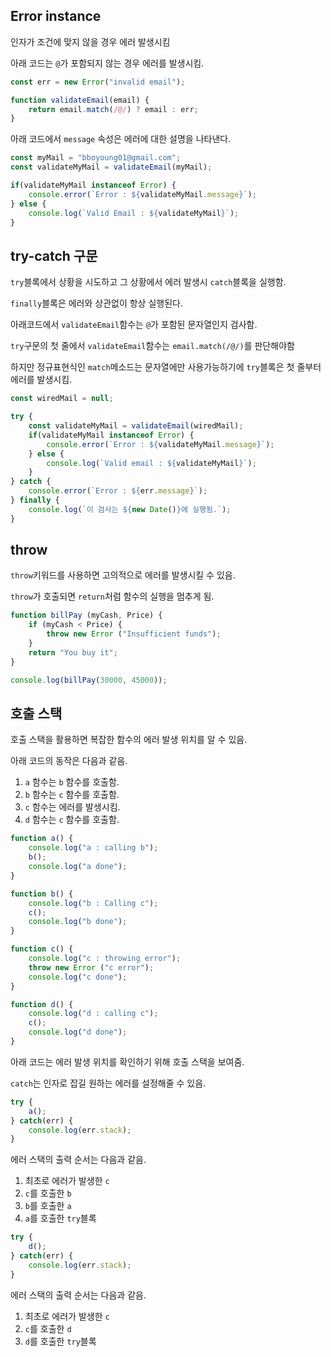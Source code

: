 ## Error instance

인자가 조건에 맞지 않을 경우 에러 발생시킴


아래 코드는 `@`가 포함되지 않는 경우 에러를 발생시킴.
```javascript
const err = new Error("invalid email");

function validateEmail(email) {
    return email.match(/@/) ? email : err;
}
```
아래 코드에서 `message` 속성은 에러에 대한 설명을 나타낸다.
```javascript
const myMail = "bboyoung01@gmail.com";
const validateMyMail = validateEmail(myMail);

if(validateMyMail instanceof Error) {
    console.error(`Error : ${validateMyMail.message}`);
} else {
    console.log(`Valid Email : ${validateMyMail}`);
}
```

## try-catch 구문

`try`블록에서 상황을 시도하고 그 상황에서 에러 발생시 `catch`블록을 실행함.

`finally`블록은 에러와 상관없이 항상 실행된다.

아래코드에서 `validateEmail`함수는 `@`가 포함된 문자열인지 검사함.

`try`구문의 첫 줄에서 `validateEmail`함수는 `email.match(/@/)`를 판단해야함

하지만 정규표현식인 `match`메소드는 문자열에만 사용가능하기에 `try`블록은 첫 줄부터 에러를 발생시킴.
```javascript
const wiredMail = null;

try {
    const validateMyMail = validateEmail(wiredMail);
    if(validateMyMail instanceof Error) {
        console.error(`Error : ${validateMyMail.message}`);
    } else {
        console.log(`Valid email : ${validateMyMail}`);
    }
} catch {
    console.error(`Error : ${err.message}`);
} finally {
    console.log(`이 검사는 ${new Date()}에 실행됨.`);
}
```

## throw

`throw`키워드를 사용하면 고의적으로 에러를 발생시킬 수 있음.

`throw`가 호출되면 `return`처럼 함수의 실행을 멈추게 됨.

```javascript
function billPay (myCash, Price) {
    if (myCash < Price) {
        throw new Error ("Insufficient funds");
    }
    return "You buy it";
}

console.log(billPay(30000, 45000));
```

## 호출 스택

호출 스택을 활용하면 복잡한 함수의 에러 발생 위치를 알 수 있음.

아래 코드의 동작은 다음과 같음.
1. `a` 함수는 `b` 함수를 호출함.
2. `b` 함수는 `c` 함수를 호출함.
3. `c` 함수는 에러를 발생시킴.
4. `d` 함수는 `c` 함수를 호출함.
```javascript
function a() {
    console.log("a : calling b");
    b();
    console.log("a done");
}

function b() {
    console.log("b : Calling c");
    c();
    console.log("b done");
}

function c() {
    console.log("c : throwing error");
    throw new Error ("c error");
    console.log("c done");
}

function d() {
    console.log("d : calling c");
    c();
    console.log("d done");
}
```
아래 코드는 에러 발생 위치를 확인하기 위해 호출 스택을 보여줌.

`catch`는 인자로 잡길 원하는 에러를 설정해줄 수 있음.
```javascript
try {
    a();
} catch(err) {
    console.log(err.stack);
}
```
에러 스택의 출력 순서는 다음과 같음.
1. 최초로 에러가 발생한 `c`
2. `c`를 호출한 `b`
3. `b`를 호출한 `a`
4. `a`를 호출한 `try`블록

```javascript
try {
    d();
} catch(err) {
    console.log(err.stack);
}
```
에러 스택의 출력 순서는 다음과 같음.
1. 최초로 에러가 발생한 `c`
2. `c`를 호출한 `d`
3. `d`를 호출한 `try`블록
